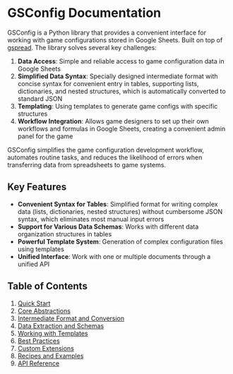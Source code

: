 # GSConfig Documentation

GSConfig is a Python library that provides a convenient interface for working with game configurations stored in Google Sheets. Built on top of [gspread](https://docs.gspread.org/en/latest/). The library solves several key challenges:

1. **Data Access**: Simple and reliable access to game configuration data in Google Sheets
2. **Simplified Data Syntax**: Specially designed intermediate format with concise syntax for convenient entry in tables, supporting lists, dictionaries, and nested structures, which is automatically converted to standard JSON
3. **Templating**: Using templates to generate game configs with specific structures
4. **Workflow Integration**: Allows game designers to set up their own workflows and formulas in Google Sheets, creating a convenient admin panel for the game

GSConfig simplifies the game configuration development workflow, automates routine tasks, and reduces the likelihood of errors when transferring data from spreadsheets to game systems.

## Key Features

- **Convenient Syntax for Tables**: Simplified format for writing complex data (lists, dictionaries, nested structures) without cumbersome JSON syntax, which eliminates most manual input errors
- **Support for Various Data Schemas**: Works with different data organization structures in tables
- **Powerful Template System**: Generation of complex configuration files using templates
- **Unified Interface**: Work with one or multiple documents through a unified API

## Table of Contents

1. [Quick Start](01-quick-start.md)
2. [Core Abstractions](02-core-abstractions.md)
3. [Intermediate Format and Conversion](03-intermediate-format.md)
4. [Data Extraction and Schemas](04-data-extraction.md)
5. [Working with Templates](05-working-with-templates.md)
6. [Best Practices](06-best-practices.md)
7. [Custom Extensions](07-custom-extensions.md)
8. [Recipes and Examples](08-recipes-and-examples.md)
9. [API Reference](09-api-reference.md)